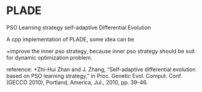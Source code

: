 # PLADE
PSO Learning strategy self-adaptive Differential Evolution

A cpp implementation of PLADE, some idea can be

+improve the inner pso strategy, because inner pso strategy should be suit for dynamic optimization problem.


reference:
+Zhi-Hui Zhan and J. Zhang, “Self-adaptive differential evolution based on PSO learning strategy,” in Proc. Genetic Evol. Comput. Conf. (GECCO 2010), Portland, America, Jul., 2010, pp. 39-46.
